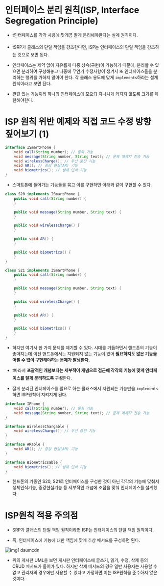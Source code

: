 # 인터페이스 분리 원칙(ISP, Interface Segregation Principle)

- ❗인터페이스를 각각 사용에 맞게끔 잘게 분리해야한다는 설계 원칙이다.

- ❗SRP가 클래스의 단일 책임을 강조한다면, ISP는 인터페이스의 단일 책임을 강조하는 것으로 보면 된다.

- 인터페이스는 제약 없이 자유롭게 다중 상속(구현)이 가능하기 때문에, 분리할 수 있으면 분리하여 구성해놓고 나중에 무언가 수정사항이 생겨서 또 인터페이스들을 분리하는 행위를 가하지 말아야 한다. 각 클래스 용도에 맞게 `implements`하라는 설계 원칙이라고 보면 된다.

- 관련 있는 기능끼리 하나의 인터페이스에 모으되 지나치게 커지지 않도록 크기를 제한해야한다.

# ISP 원칙 위반 예제와 직접 코드 수정 방향 짚어보기 (1)

```java
interface ISmartPhone {
    void call(String number); // 통화 기능
    void message(String number, String text); // 문제 메세지 전송 기능
    void wirelessCharge(); // 무선 충전 기능
    void AR(); // 증강 현실(AR) 기능
    void biometrics(); // 생체 인식 기능
}
```

- 스마트폰에 들어가는 기능들을 묶고 이를 구현하면 아래와 같이 구현할 수 있다.

```java
class S20 implements ISmartPhone {
    public void call(String number) {
    }

    public void message(String number, String text) {
    }

    public void wirelessCharge() {
    }

    public void AR() {
    }

    public void biometrics() {
    }
}

class S21 implements ISmartPhone {
    public void call(String number) {
    }

    public void message(String number, String text) {
    }

    public void wirelessCharge() {
    }

    public void AR() {
    }

    public void biometrics() {
    }
}
```

- 하지만 여기서 한 가지 문제를 제기할 수 있다. 시대를 거듭하면서 핸드폰의 기능이 좋아지는데 이전 핸드폰에서는 지원되지 않는 기능이 있어 **필요하지도 않은 기능을 어쩔 수 없이 구현해야하는 문제가 발생한다.**

- ❗따라서 **포괄적인 개념보다는 세부적이 개념으로 접근해 각각의 기능에 맞게 인터페이스를 잘게 분리하도록 구성**한다.

- 잘게 분리된 인터페이스를 필요로 하는 클래스에서 지원되는 기능만을 `implements`하면 ISP원칙이 지켜지게 된다.

```java
interface IPhone {
    void call(String number); // 통화 기능
    void message(String number, String text); // 문제 메세지 전송 기능
}

interface WirelessChargable {
    void wirelessCharge(); // 무선 충전 기능
}

interface ARable {
    void AR(); // 증강 현실(AR) 기능
}

interface Biometricsable {
    void biometrics(); // 생체 인식 기능
}
```

- 핸드폰의 기종인 S20, S21로 인터페이스를 구성한 것이 아닌 각각의 기능에 맞춰서 생체인식기능, 증강현실기능 등 세부적인 개념에 초점을 맞춰 인터페이스를 설계했다.

# ISP원칙 적용 주의점

- SRP가 클래스의 단일 책임 원칙이라면 ISP는 인터페이스의 단일 책임 원칙이다.

- 즉, 인터페이스에 기능에 대한 책임에 맞게 추상 메서드를 구성하면 된다.

![img1 daumcdn](https://github.com/dnwls16071/TIL/assets/106802375/a31d7fad-da49-40a4-891f-ec67381850ea)

- 위의 게시판 UML을 보면 게시판 인터페이스에 글쓰기, 읽기, 수정, 삭제 등의 CRUD 메서드가 들어가 있다. 하지만 삭제 메서드의 경우 일반 사용자는 사용할 수 없고 관리자의 경우에만 사용할 수 있다고 가정하면 이는 ISP원칙을 준수하지 않은 것이다.
